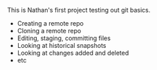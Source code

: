This is Nathan's first project testing out git basics.

- Creating a remote repo
- Cloning a remote repo
- Editing, staging, committing files
- Looking at historical snapshots
- Looking at changes added and deleted
- etc